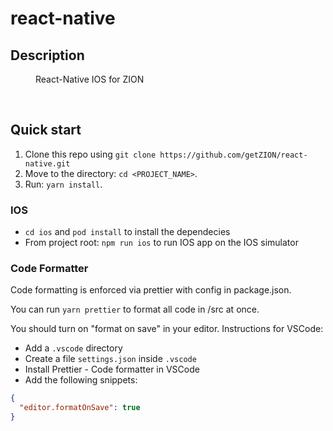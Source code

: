 # react-native

## Description

<dl>
    <dd>
        React-Native IOS for ZION
    </dd>
</dl><br />

## Quick start

1.  Clone this repo using `git clone https://github.com/getZION/react-native.git`
2.  Move to the directory: `cd <PROJECT_NAME>`.<br />
3.  Run: `yarn install`.<br />

### IOS

- `cd ios` and `pod install` to install the dependecies
- From project root: `npm run ios` to run IOS app on the IOS simulator

### Code Formatter

Code formatting is enforced via prettier with config in package.json.

You can run `yarn prettier` to format all code in /src at once.

You should turn on "format on save" in your editor. Instructions for VSCode:

- Add a `.vscode` directory
- Create a file `settings.json` inside `.vscode`
- Install Prettier - Code formatter in VSCode
- Add the following snippets:

```json
{
  "editor.formatOnSave": true
}
```

